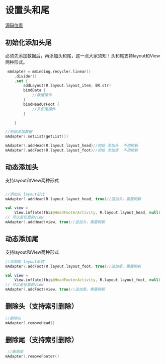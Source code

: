# 设置头和尾

[源码位置](../app/src/main/java/com/abner/list/head_footer/HeadFooterActivity.kt)

## 初始化添加头尾

必须先添加数据后，再添加头和尾，这一点大家须知！头和尾支持layout和View两种形式。

```kotlin
 mAdapter = mBinding.recycler.linear()
    .divider()
    .set {
        addLayout(R.layout.layout_item, BR.str)
        bindData {
            //数据操作
        }
        bindHeadOrFoot {
            //头和尾操作
        }

    }

//初始添加数据
mAdapter?.setList(getList())

mAdapter?.addHead(R.layout.layout_head)//初始 添加头  不用刷新
mAdapter?.addFoot(R.layout.layout_foot)//初始 添加尾  不用刷新
```

## 动态添加头

支持layout和View两种形式

```kotlin

//添加头 layout形式
mAdapter?.addHead(R.layout.layout_head, true)//追加头，需要刷新

val view =
    View.inflate(this@HeadFooterActivity, R.layout.layout_head, null)
// 可以是任意的view
mAdapter?.addHead(view, true)//追加头，需要刷新
```

## 动态添加尾

支持layout和View两种形式

```kotlin
//添加尾 layout形式
mAdapter?.addFoot(R.layout.layout_foot, true)//追加尾，需要刷新

val view =
    View.inflate(this@HeadFooterActivity, R.layout.layout_foot, null)
// 可以是任意的view
mAdapter?.addFoot(view, true)//追加尾，需要刷新
```

## 删除头（支持索引删除）

```kotlin
//删除头
mAdapter?.removeHead()
```

## 删除尾（支持索引删除）

```kotlin
 //删除尾
mAdapter?.removeFooter()
```
